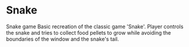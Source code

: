 # Snake
Snake game
Basic recreation of the classic game 'Snake'. Player controls the snake and tries to collect food pellets to grow while avoiding the boundaries of the window and
the snake's tail.
